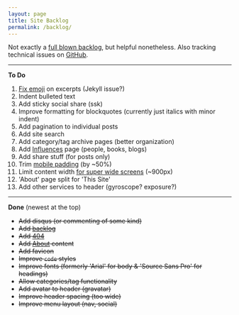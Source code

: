 ```yaml
---
layout: page
title: Site Backlog
permalink: /backlog/
---
```

Not exactly a [full blown backlog](https://www.atlassian.com/agile/backlogs/), but helpful nonetheless. Also tracking technical issues on [GitHub](https://github.com/emerywebster/emerywebster.github.io/issues).

---

**To Do**

1. [Fix emoji](https://cloudup.com/cXq_pgYPocx) on excerpts (Jekyll issue?)
2. Indent bulleted text
3. Add sticky social share (ssk)
4. Improve formatting for blockquotes (currently just italics with minor indent)
5. Add pagination to individual posts
6. Add site search
7. Add category/tag archive pages (better organization)
8. Add [Influences](/influences) page (people, books, blogs)
9. Add share stuff (for posts only)
10. Trim [mobile padding](https://cloudup.com/cfBK6B3HpJn) (by ~50%)
11. Limit content width [for super wide screens](https://cloudup.com/cdxUYqQXM0W ) (~900px)
12. 'About' page split for 'This Site'
13. Add other services to header (gyroscope? exposure?)

---

**Done** (newest at the top)

- ~~Add disqus (or commenting of some kind)~~
- ~~Add [backlog](/backlog)~~
- ~~Add [404](/asdfghjkl)~~
- ~~Add [About](/about) content~~
- ~~Add favicon~~
- ~~Improve `code` styles~~
- ~~Improve fonts (formerly 'Arial' for body & 'Source Sans Pro' for headings)~~
- ~~Allow categories/tag functionality~~
- ~~Add avatar to header (gravatar)~~
- ~~Improve header spacing (too wide)~~
- ~~Improve menu layout (nav, social)~~



